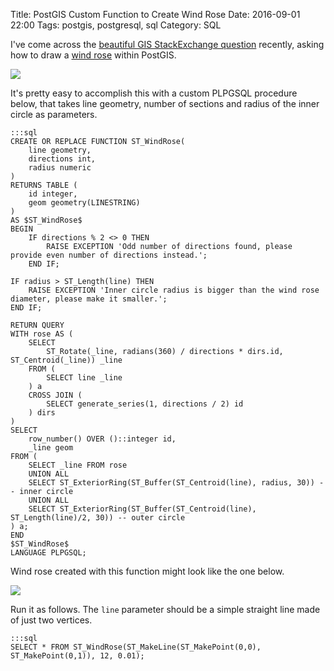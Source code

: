 Title: PostGIS Custom Function to Create Wind Rose
Date: 2016-09-01 22:00
Tags: postgis, postgresql, sql
Category: SQL

I've come across the [beautiful GIS StackExchange question](http://gis.stackexchange.com/questions/208797/draw-wind-rose-with-qgis-from-postgis/) recently, asking how to draw a [wind rose](https://en.wikipedia.org/wiki/Wind_rose) within PostGIS.

<div class="text-center">
<img src="http://i.stack.imgur.com/0xAMU.png">
</div>

It's pretty easy to accomplish this with a custom PLPGSQL procedure below, that takes line geometry, number of sections and radius of the inner circle as parameters.

<!-- codeblock -->

    :::sql
    CREATE OR REPLACE FUNCTION ST_WindRose(
        line geometry,
        directions int,
        radius numeric
    )
    RETURNS TABLE (
        id integer,
        geom geometry(LINESTRING)
    )
    AS $ST_WindRose$
    BEGIN
        IF directions % 2 <> 0 THEN
            RAISE EXCEPTION 'Odd number of directions found, please provide even number of directions instead.';
        END IF;

    IF radius > ST_Length(line) THEN
        RAISE EXCEPTION 'Inner circle radius is bigger than the wind rose diameter, please make it smaller.';
    END IF;

    RETURN QUERY
    WITH rose AS (
        SELECT
            ST_Rotate(_line, radians(360) / directions * dirs.id, ST_Centroid(_line)) _line
        FROM (
            SELECT line _line
        ) a
        CROSS JOIN (
            SELECT generate_series(1, directions / 2) id
        ) dirs
    )
    SELECT
        row_number() OVER ()::integer id,
        _line geom
    FROM (
        SELECT _line FROM rose
        UNION ALL
        SELECT ST_ExteriorRing(ST_Buffer(ST_Centroid(line), radius, 30)) -- inner circle
        UNION ALL
        SELECT ST_ExteriorRing(ST_Buffer(ST_Centroid(line), ST_Length(line)/2, 30)) -- outer circle
    ) a;
    END
    $ST_WindRose$
    LANGUAGE PLPGSQL;

Wind rose created with this function might look like the one below.

<div class="text-center">
<img src="http://i.stack.imgur.com/4OD0J.png">
</div>

Run it as follows. The `line` parameter should be a simple straight line made of just two vertices.

<!-- codeblock -->

    :::sql
    SELECT * FROM ST_WindRose(ST_MakeLine(ST_MakePoint(0,0), ST_MakePoint(0,1)), 12, 0.01);